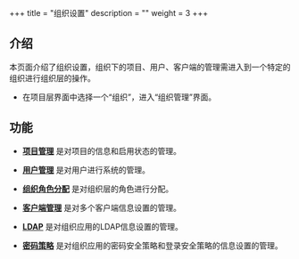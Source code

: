 +++
title = "组织设置"
description = ""
weight = 3
+++

<h2 id="1">介绍</h2>
  
本页面介绍了组织设置，组织下的项目、用户、客户端的管理需进入到一个特定的组织进行组织层的操作。

- 在项目层界面中选择一个“组织”，进入“组织管理”界面。

<h2 id="1">功能</h2>

- [**项目管理**](../tenant/project) 是对项目的信息和启用状态的管理。

- [**用户管理**](../tenant/user) 是对用户进行系统的管理。

- [**组织角色分配**](../tenant/role-assignment) 是对组织层的角色进行分配。

- [**客户端管理**](../tenant/client) 是对多个客户端信息设置的管理。

- [**LDAP**](../tenant/ldap) 是对组织应用的LDAP信息设置的管理。

- [**密码策略**](../tenant/secret_policy) 是对组织应用的密码安全策略和登录安全策略的信息设置的管理。
